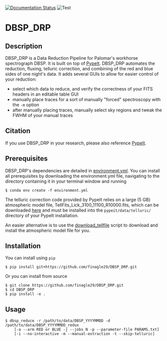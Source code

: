 [![Documentation Status](https://readthedocs.org/projects/dbsp-drp/badge/?version=latest)](https://dbsp-drp.readthedocs.io/en/latest/?badge=latest)
![Test](https://github.com/finagle29/DBSP_DRP/workflows/Test/badge.svg)

# DBSP_DRP


## Description
DBSP_DRP is a Data Reduction Pipeline for Palomar's workhorse spectrograph DBSP.
It is built on top of [PypeIt](https://github.com/pypeit/PypeIt).
DBSP_DRP automates the reduction, fluxing, telluric correction, and combining of the red and blue sides of one night's
data.
It adds several GUIs to allow for easier control of your reduction:
- select which data to reduce, and verify the correctness of your FITS headers in an editable table GUI
- manually place traces for a sort of manually "forced" spectroscopy with the `-m` option
- after manually placing traces, manually select sky regions and tweak the FWHM of your manual traces

## Citation
If you use DBSP_DRP in your research, please also reference [PypeIt](https://github.com/pypeit/PypeIt#citation).

## Prerequisites
DBSP_DRP's dependencies are detailed in [environment.yml](environment.yml).
You can install all prerequisites by downloading the environment.yml file, navigating to the directory containing it in your terminal window and running
```shell_session
$ conda env create -f environment.yml
```

The telluric correction code provided by PypeIt relies on a large (5 GB) atmospheric model file,
TellFits_Lick_3100_11100_R10000.fits, which can be downloaded
[here](https://drive.google.com/drive/folders/1FFRWjUZ58HiDuDD33MYqBzMWDQanBRRy)
and must be installed into the ``pypeit/data/telluric/`` directory of your PypeIt installation.

An easier alternative is to use the [download_tellfile](bin/download_tellfile) script to download and install the atmospheric model file for you.

## Installation
You can install using `pip`
```shell_session
$ pip install git+https://github.com/finagle29/DBSP_DRP.git
```

Or you can install from source
```shell_session
$ git clone https://github.com/finagle29/DBSP_DRP.git
$ cd DBSP_DRP
$ pip install -e .
```

## Usage
```shell_session
$ dbsp_reduce -r /path/to/data/DBSP_YYYYMMDD -d /path/to/data/DBSP_YYYYMMDD_redux
    [-a --arm RED or BLUE -j --jobs N -p --parameter-file PARAMS.txt]
    [-i --no-interactive -m --manual-extraction -t --skip-telluric]
```
